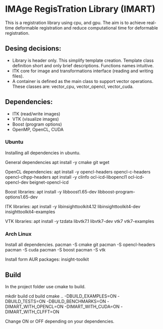 # IMAge RegisTration Library (IMART)

This is a registration library using cpu, and gpu.
The aim is to achieve real-time deformable registration and reduce computational time for deformable registration.

## Desing decisions:

* Library is header only. This simplify template creation. Template class definition short and only brief descriptions. Functions names intuitive.
* ITK core for image and transformations interface (reading and writing files).
* A container is defined as the main class to support vector operations. These classes are: vector_cpu, vector_opencl, vector_cuda.

## Dependencies:
* ITK (read/write images)
* VTK (visualize images)
* Boost (program options)
* OpenMP, OpenCL, CUDA

### Ubuntu

Installing all dependencies in ubuntu.

General dependencies
apt install -y cmake git wget

OpenCL dependencies:
apt install -y opencl-headers opencl-c-headers opencl-clhpp-headers
apt install -y clinfo ocl-icd-libopencl1 ocl-icd-opencl-dev beignet-opencl-icd

Boost libraries:
apt install -y libboost1.65-dev libboost-program-options1.65-dev

ITK libraries:
apt install -y libinsighttoolkit4.12 libinsighttoolkit4-dev insighttoolkit4-examples

VTK libraries:
apt install -y tzdata libvtk7.1 libvtk7-dev vtk7 vtk7-examples

### Arch Linux

Install all dependencies.
pacman -S cmake git
pacman -S opencl-headers
pacman -S cuda
pacman -S boost
pacman -S vtk

Install form AUR packages:
insight-toolkit

## Build

In the project folder use cmake to build.

mkdir build
cd build
cmake .. -DBUILD_EXAMPLES=ON -DBUILD_TESTS=ON -DBUILD_BENCHMARKS=ON -DIMART_WITH_OPENCL=ON -DIMART_WITH_CUDA=ON -DIMART_WITH_CLFFT=ON

Change ON or OFF depending on your dependencies.